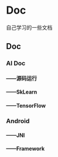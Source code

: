 # Doc

自己学习的一些文档

## Doc

### AI Doc

####  ——源码运行

####  ——SkLearn

####  ——TensorFlow

### Android

#### ——JNI

#### ——Framework

